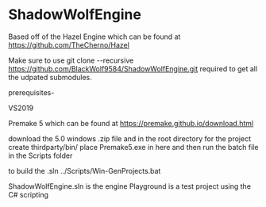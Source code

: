 # ShadowWolfEngine

Based off of the Hazel Engine which can be found at https://github.com/TheCherno/Hazel

Make sure to use git clone --recursive https://github.com/BlackWolf9584/ShadowWolfEngine.git
required to get all the udpated submodules.

prerequisites-

VS2019

Premake 5 which can be found at https://premake.github.io/download.html

download the 5.0 windows .zip file and in the root directory for the project create thirdparty/bin/ place Premake5.exe in here and then run the batch file in the Scripts folder

to build the .sln ../Scripts/Win-GenProjects.bat

ShadowWolfEngine.sln is the engine Playground is a test project using the C# scripting


